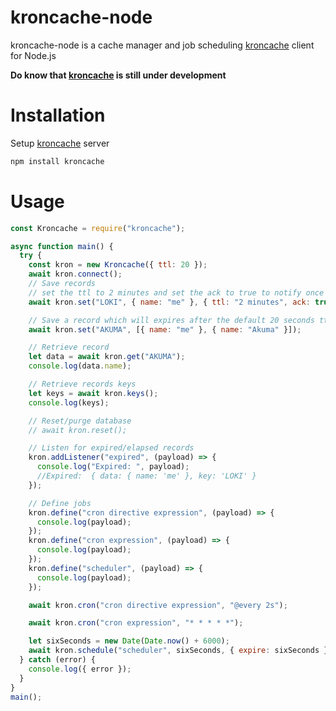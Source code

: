 # kroncache-node

kroncache-node is a cache manager and job scheduling [kroncache](https://github.com/Akumzy/kroncache) client for Node.js

**Do know that [kroncache](https://github.com/Akumzy/kroncache) is still under development**

# Installation

Setup [kroncache](https://github.com/Akumzy/kroncache) server

```sh
npm install kroncache
```

# Usage

```js
const Kroncache = require("kroncache");

async function main() {
  try {
    const kron = new Kroncache({ ttl: 20 });
    await kron.connect();
    // Save records
    // set the ttl to 2 minutes and set the ack to true to notify once it expired
    await kron.set("LOKI", { name: "me" }, { ttl: "2 minutes", ack: true });

    // Save a record which will expires after the default 20 seconds ttl and it will not notify
    await kron.set("AKUMA", [{ name: "me" }, { name: "Akuma" }]);

    // Retrieve record
    let data = await kron.get("AKUMA");
    console.log(data.name);

    // Retrieve records keys
    let keys = await kron.keys();
    console.log(keys);

    // Reset/purge database
    // await kron.reset();

    // Listen for expired/elapsed records
    kron.addListener("expired", (payload) => {
      console.log("Expired: ", payload);
      //Expired:  { data: { name: 'me' }, key: 'LOKI' }
    });

    // Define jobs
    kron.define("cron directive expression", (payload) => {
      console.log(payload);
    });
    kron.define("cron expression", (payload) => {
      console.log(payload);
    });
    kron.define("scheduler", (payload) => {
      console.log(payload);
    });

    await kron.cron("cron directive expression", "@every 2s");

    await kron.cron("cron expression", "* * * * *");

    let sixSeconds = new Date(Date.now() + 6000);
    await kron.schedule("scheduler", sixSeconds, { expire: sixSeconds });
  } catch (error) {
    console.log({ error });
  }
}
main();
```

